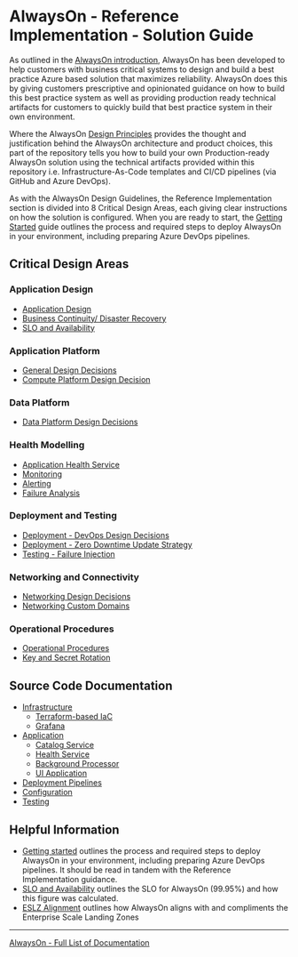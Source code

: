 # AlwaysOn - Reference Implementation - Solution Guide

As outlined in the [AlwaysOn introduction](../introduction/README.md), AlwaysOn has been developed to help customers with business critical systems to design and build a best practice Azure based solution that maximizes reliability. AlwaysOn does this by giving customers prescriptive and opinionated guidance on how to build this best practice system as well as providing production ready technical artifacts for customers to quickly build that best practice system in their own environment.

Where the AlwaysOn [Design Principles](../design-guidelines/Principles.md) provides the thought and justification behind the AlwaysOn architecture and product choices, this part of the repository tells you how to build your own Production-ready AlwaysOn solution using the technical artifacts provided within this repository i.e. Infrastructure-As-Code templates and CI/CD pipelines (via GitHub and Azure DevOps).

As with the AlwaysOn Design Guidelines, the Reference Implementation section is divided into 8 Critical Design Areas, each giving clear instructions on how the solution is configured.  When you are ready to start, the [Getting Started](./Getting-Started.md) guide outlines the process and required steps to deploy AlwaysOn in your environment, including preparing Azure DevOps pipelines.

## Critical Design Areas

### Application Design

- [Application Design](AppDesign-Application-Design.md)
- [Business Continuity/ Disaster Recovery](AppDesign-BCDR-Global.md)
- [SLO and Availability](AppDesign-SLO-Availability.md)


### Application Platform

- [General Design Decisions](AppPlatform-General-Infrastructure-Design-Decisions.md)
- [Compute Platform Design Decision](AppPlatform-ComputePlatform-Design-Decisions.md)

### Data Platform

- [Data Platform Design Decisions](DataPlatform-Design-Decisions.md)

### Health Modelling

- [Application Health Service](Health-Application-HealthService.md)
- [Monitoring](Health-Monitoring.md)
- [Alerting](Health-Alerting.md)
- [Failure Analysis](Health-Failure-Analysis.md)

### Deployment and Testing

- [Deployment - DevOps Design Decisions](DeployAndTest-DevOps-Design-Decisions.md)
- [Deployment - Zero Downtime Update Strategy](DeployAndTest-DevOps-Zero-Downtime-Update-Strategy.md)
- [Testing - Failure Injection](DeployAndTest-Testing-FailureInjection.md)

### Networking and Connectivity

- [Networking Design Decisions](Networking-Design-Decisions.md)
- [Networking Custom Domains](Networking-Custom-Domains.md)

### Operational Procedures

- [Operational Procedures](OpProcedures-Operational-Procedures.md)
- [Key and Secret Rotation](OpProcedures-KeyRotation.md)

## Source Code Documentation

- [Infrastructure](/src/infra/README.md)
  - [Terraform-based IaC](/src/infra/workload/README.md)
  - [Grafana](/src/infra/monitoring/grafana/README.md)
- [Application](/src/app/README.md)
  - [Catalog Service](/src/app/AlwaysOn.CatalogService/README.md)
  - [Health Service](/src/app/AlwaysOn.HealthService/README.md)
  - [Background Processor](/src/app/AlwaysOn.BackgroundProcessor/README.md)
  - [UI Application](/src/app/AlwaysOn.UI/README.md)
- [Deployment Pipelines](/.ado/pipelines/README.md)
- [Configuration](/src/infra/README.md)
- [Testing](/src/testing/README.md)

## Helpful Information

- [Getting started](Getting-Started.md) outlines the process and required steps to deploy AlwaysOn in your environment, including preparing Azure DevOps pipelines. It should be read in tandem with the Reference Implementation guidance.
- [SLO and Availability](AppDesign-SLO-Availability.md) outlines the SLO for AlwaysOn (99.95%) and how this figure was calculated.
- [ESLZ Alignment](ESLZ-Alignment.md) outlines how AlwaysOn aligns with and compliments the Enterprise Scale Landing Zones

---

[AlwaysOn - Full List of Documentation](/docs/README.md)
